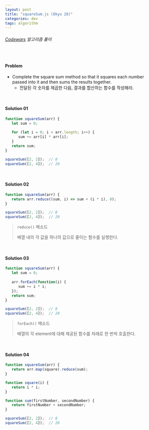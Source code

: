 ```yaml
---
layout: post
title: "squareSum.js (8kyu 28)"
categories: dev
tags: algorithm
---
```


###### [Codewars](https://www.codewars.com) 알고리즘 풀이

<br>

#### Problem

- Complete the square sum method so that it squares each number passed into it and then sums the results together.
  - 전달된 각 숫자를 제곱한 다음, 결과를 합산하는 함수를 작성해라.

<br>

#### Solution 01

```js
function squareSum(arr) {
   let sum = 0;
   
   for (let i = 0; i < arr.length; i++) {
      sum += arr[i] * arr[i];
   }
   return sum;
}

squareSum([2, 2]);	// 8
squareSum([2, 4]);	// 20
```

<br>

#### Solution 02

```js
function squareSum(arr) {
   return arr.reduce((sum, i) => sum + (i * i), 0);
}

squareSum([2, 2]);	// 8
squareSum([2, 4]);	// 20
```

> `reduce()` 메소드
>
> 배열 내의 각 값을 하나의 값으로 줄이는 함수를 실행한다.

<br>

#### Solution 03

```js
function squareSum(arr) {
   let sum = 0;
   
   arr.forEach(function(i) {
      sum += i * i;
   });
   return sum;
}

squareSum([2, 2]);	// 8
squareSum([2, 4]);	// 20
```

> `forEach()` 메소드
>
> 배열의 각 element에 대해 제공된 함수를 차례로 한 번씩 호출한다.

<br>

#### Solution 04

```js
function squareSum(arr) {
   return arr.map(square).reduce(sum);
}

function square(i) {
   return i * i;
}

function sum(firstNumber, secondNumber) {
   return firstNumber + secondNumber;
}

squareSum([2, 2]);	// 8
squareSum([2, 4]);	// 20
```

<br>